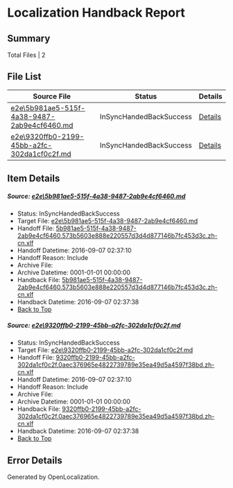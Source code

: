 # <a name='report-top'></a> Localization Handback Report

## Summary
 Total Files | 2

## File List
 Source File | Status | Details 
 ----------- | ------ | ------- 
 [e2e\5b981ae5-515f-4a38-9487-2ab9e4cf6460.md](https://github.com/OpenLocalizationTestOrg/ol-test0/blob/f3071432098b91668ff28a6564c1d271a857f466/e2e/5b981ae5-515f-4a38-9487-2ab9e4cf6460.md) | InSyncHandedBackSuccess | [Details](#5634410866c5fe7bc50676be794e00f049c95d281)
 [e2e\9320ffb0-2199-45bb-a2fc-302da1cf0c2f.md](https://github.com/OpenLocalizationTestOrg/ol-test0/blob/f3071432098b91668ff28a6564c1d271a857f466/e2e/9320ffb0-2199-45bb-a2fc-302da1cf0c2f.md) | InSyncHandedBackSuccess | [Details](#890cca1a7f24a9e8f7beb58903261d84673653b62)

## Item Details
##### <a name='5634410866c5fe7bc50676be794e00f049c95d281'></a> Source: [e2e\5b981ae5-515f-4a38-9487-2ab9e4cf6460.md](https://github.com/OpenLocalizationTestOrg/ol-test0/blob/f3071432098b91668ff28a6564c1d271a857f466/e2e/5b981ae5-515f-4a38-9487-2ab9e4cf6460.md)
* Status: InSyncHandedBackSuccess
* Target File: [e2e\5b981ae5-515f-4a38-9487-2ab9e4cf6460.md](https://github.com/OpenLocalizationTestOrg/ol-test0-zhcn/blob/dd48b576a0dc9445c148ee0bbaa892dd0d2388cd/e2e/5b981ae5-515f-4a38-9487-2ab9e4cf6460.md)
* Handoff File: [5b981ae5-515f-4a38-9487-2ab9e4cf6460.573b5603e888e220557d3d4d877146b7fc453d3c.zh-cn.xlf](https://github.com/OpenLocalizationTestOrg/ol-test0-handoff/blob/788f3ff0596d687916b42ac4fe8b39534094236a/ol-handoff/OpenLocalizationTestOrg/ol-test0-zhcn/ci/ht/5b981ae5-515f-4a38-9487-2ab9e4cf6460.573b5603e888e220557d3d4d877146b7fc453d3c.zh-cn.xlf)
* Handoff Datetime: 2016-09-07 02:37:10
* Handoff Reason: Include
* Archive File: 
* Archive Datetime: 0001-01-01 00:00:00
* Handback File: [5b981ae5-515f-4a38-9487-2ab9e4cf6460.573b5603e888e220557d3d4d877146b7fc453d3c.zh-cn.xlf](https://github.com/OpenLocalizationTestOrg/ol-test0-handback/blob/168f19fa6ef805f4d2357935c36e85d99ad9987f/ol-handback/OpenLocalizationTestOrg/ol-test0-zhcn/ci/ht/5b981ae5-515f-4a38-9487-2ab9e4cf6460.573b5603e888e220557d3d4d877146b7fc453d3c.zh-cn.xlf)
* Handback Datetime: 2016-09-07 02:37:38
* [Back to Top](#report-top)

##### <a name='890cca1a7f24a9e8f7beb58903261d84673653b62'></a> Source: [e2e\9320ffb0-2199-45bb-a2fc-302da1cf0c2f.md](https://github.com/OpenLocalizationTestOrg/ol-test0/blob/f3071432098b91668ff28a6564c1d271a857f466/e2e/9320ffb0-2199-45bb-a2fc-302da1cf0c2f.md)
* Status: InSyncHandedBackSuccess
* Target File: [e2e\9320ffb0-2199-45bb-a2fc-302da1cf0c2f.md](https://github.com/OpenLocalizationTestOrg/ol-test0-zhcn/blob/dd48b576a0dc9445c148ee0bbaa892dd0d2388cd/e2e/9320ffb0-2199-45bb-a2fc-302da1cf0c2f.md)
* Handoff File: [9320ffb0-2199-45bb-a2fc-302da1cf0c2f.0aec376965e4822739789e35ea49d5a4597f38bd.zh-cn.xlf](https://github.com/OpenLocalizationTestOrg/ol-test0-handoff/blob/788f3ff0596d687916b42ac4fe8b39534094236a/ol-handoff/OpenLocalizationTestOrg/ol-test0-zhcn/ci/ht/9320ffb0-2199-45bb-a2fc-302da1cf0c2f.0aec376965e4822739789e35ea49d5a4597f38bd.zh-cn.xlf)
* Handoff Datetime: 2016-09-07 02:37:10
* Handoff Reason: Include
* Archive File: 
* Archive Datetime: 0001-01-01 00:00:00
* Handback File: [9320ffb0-2199-45bb-a2fc-302da1cf0c2f.0aec376965e4822739789e35ea49d5a4597f38bd.zh-cn.xlf](https://github.com/OpenLocalizationTestOrg/ol-test0-handback/blob/168f19fa6ef805f4d2357935c36e85d99ad9987f/ol-handback/OpenLocalizationTestOrg/ol-test0-zhcn/ci/ht/9320ffb0-2199-45bb-a2fc-302da1cf0c2f.0aec376965e4822739789e35ea49d5a4597f38bd.zh-cn.xlf)
* Handback Datetime: 2016-09-07 02:37:38
* [Back to Top](#report-top)


## Error Details

Generated by OpenLocalization.
